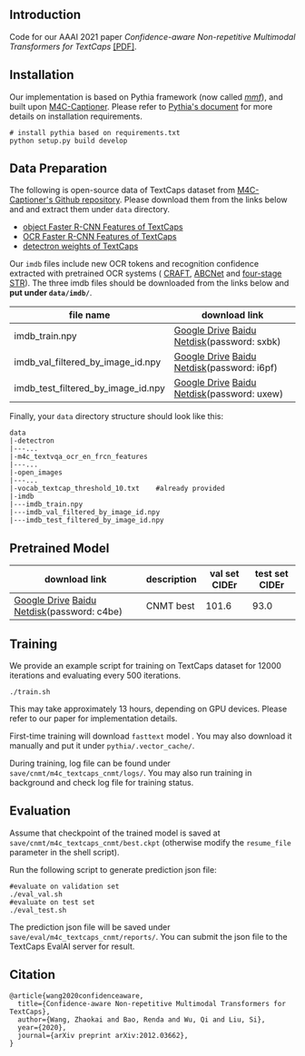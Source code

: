

## Introduction

Code for our AAAI 2021 paper *Confidence-aware Non-repetitive Multimodal Transformers for TextCaps* [[PDF]](https://arxiv.org/pdf/2012.03662.pdf).



## Installation

Our implementation is based on Pythia framework (now called [*mmf*](https://github.com/facebookresearch/mmf)), and built upon [M4C-Captioner](https://github.com/ronghanghu/pythia/tree/project/m4c_captioner_pre_release/projects/M4C_Captioner). Please refer to [Pythia's document](https://mmf.sh/docs/) for more details on installation requirements.

```shell
# install pythia based on requirements.txt
python setup.py build develop  
```



## Data Preparation

The following is open-source data of TextCaps dataset from [M4C-Captioner's Github repository](https://github.com/ronghanghu/pythia/tree/project/m4c_captioner_pre_release/projects/M4C_Captioner). Please download them from the links below and and extract them under `data` directory.

*  [object Faster R-CNN Features of TextCaps](https://dl.fbaipublicfiles.com/pythia/features/open_images.tar.gz)
*   [OCR Faster R-CNN Features of TextCaps](https://dl.fbaipublicfiles.com/pythia/m4c/data/m4c_textvqa_ocr_en_frcn_features.tar.gz)
*  [detectron weights of TextCaps](http://dl.fbaipublicfiles.com/pythia/data/detectron_weights.tar.gz)

Our `imdb` files include new OCR tokens and recognition confidence extracted with pretrained OCR systems ( [CRAFT](https://github.com/clovaai/CRAFT-pytorch), [ABCNet](https://github.com/Yuliang-Liu/bezier_curve_text_spotting) and [four-stage STR](https://github.com/Yuliang-Liu/bezier_curve_text_spotting)). The three imdb files should be downloaded from the links below and **put under `data/imdb/`**.

| file name                          | download link                                                |
| ---------------------------------- | ------------------------------------------------------------ |
| imdb_train.npy                     | [Google Drive](https://drive.google.com/file/d/1EzF2WB81BTs2Bgt6kFdq2PTRlQl8EQ-y/view?usp=sharing)  [Baidu Netdisk](https://pan.baidu.com/s/1pAg8oF1pTZEJ3g60G5O4bg)(password: sxbk) |
| imdb_val_filtered_by_image_id.npy  | [Google Drive](https://drive.google.com/file/d/1FuqUGIsOqCkCqEGKIQAkc_08aMpjVJls/view?usp=sharing)  [Baidu Netdisk](https://pan.baidu.com/s/1Z2K3hhG21W5Vl3c75K50Iw)(password: i6pf) |
| imdb_test_filtered_by_image_id.npy | [Google Drive](https://drive.google.com/file/d/1lu3aW0oTh6CO0_L64W9PE5UNW4_H7Cj2/view?usp=sharing)  [Baidu Netdisk](https://pan.baidu.com/s/1Wrp3HA0OgLyHMEzy_rUXmQ)(password: uxew) |




Finally, your `data` directory structure should look like this:

```shell
data
|-detectron							
|---...
|-m4c_textvqa_ocr_en_frcn_features
|---...
|-open_images						
|---...
|-vocab_textcap_threshold_10.txt 	#already provided
|-imdb								
|---imdb_train.npy					
|---imdb_val_filtered_by_image_id.npy	
|---imdb_test_filtered_by_image_id.npy		
```



## Pretrained Model

| download link                                                | description | val set CIDEr | test set CIDEr |
| ------------------------------------------------------------ | ----------- | ------------- | -------------- |
| [Google Drive](https://drive.google.com/file/d/1VfdvR12fPKNJnljjzSZ9lMIPw1Foa4WF/view?usp=sharing())  [Baidu Netdisk](https://pan.baidu.com/s/1ctuiob1whlgM7MimwlRiGg)(password: c4be) | CNMT best   | 101.6         | 93.0           |





## Training

We provide an example script for training on TextCaps dataset for 12000 iterations and evaluating every 500 iterations.

```shell
./train.sh
```

This may take approximately 13 hours, depending on GPU devices. Please refer to our paper for implementation details.

First-time training will download `fasttext` model . You may also download it manually and put it under `pythia/.vector_cache/`.

During training, log file can be found under `save/cnmt/m4c_textcaps_cnmt/logs/`. You may also run training in background and check log file for training status.



## Evaluation

Assume that checkpoint of the trained model is saved at `save/cnmt/m4c_textcaps_cnmt/best.ckpt` (otherwise modify the `resume_file` parameter in the shell script).

Run the following script to generate prediction json file:

```shell
#evaluate on validation set
./eval_val.sh 
#evaluate on test set
./eval_test.sh
```

The prediction json file will be saved under `save/eval/m4c_textcaps_cnmt/reports/`. You can submit the json file to the TextCaps EvalAI server for result.



## Citation

```
@article{wang2020confidenceaware,
  title={Confidence-aware Non-repetitive Multimodal Transformers for TextCaps}, 
  author={Wang, Zhaokai and Bao, Renda and Wu, Qi and Liu, Si},
  year={2020},
  journal={arXiv preprint arXiv:2012.03662},
}
```

